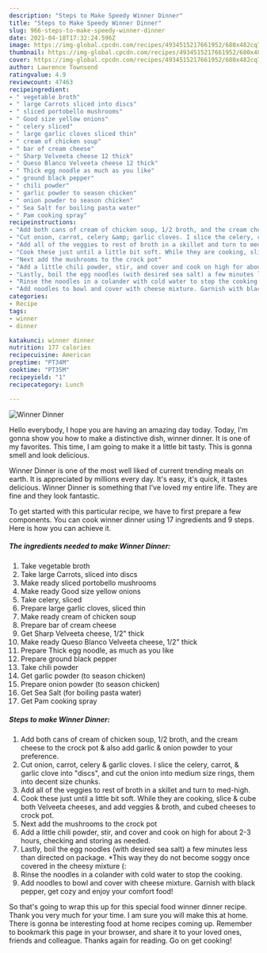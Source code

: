 ```yaml
---
description: "Steps to Make Speedy Winner Dinner"
title: "Steps to Make Speedy Winner Dinner"
slug: 966-steps-to-make-speedy-winner-dinner
date: 2021-04-18T17:32:24.596Z
image: https://img-global.cpcdn.com/recipes/4934515217661952/680x482cq70/winner-dinner-recipe-main-photo.jpg
thumbnail: https://img-global.cpcdn.com/recipes/4934515217661952/680x482cq70/winner-dinner-recipe-main-photo.jpg
cover: https://img-global.cpcdn.com/recipes/4934515217661952/680x482cq70/winner-dinner-recipe-main-photo.jpg
author: Lawrence Townsend
ratingvalue: 4.9
reviewcount: 47463
recipeingredient:
- " vegetable broth"
- " large Carrots sliced into discs"
- " sliced portobello mushrooms"
- " Good size yellow onions"
- " celery sliced"
- " large garlic cloves sliced thin"
- " cream of chicken soup"
- " bar of cream cheese"
- " Sharp Velveeta cheese 12 thick"
- " Queso Blanco Velveeta cheese 12 thick"
- " Thick egg noodle as much as you like"
- " ground black pepper"
- " chili powder"
- " garlic powder to season chicken"
- " onion powder to season chicken"
- " Sea Salt for boiling pasta water"
- " Pam cooking spray"
recipeinstructions:
- "Add both cans of cream of chicken soup, 1/2 broth, and the cream cheese to the crock pot &amp; also add garlic &amp; onion powder to your preference."
- "Cut onion, carrot, celery &amp; garlic cloves. I slice the celery, carrot, &amp; garlic clove into &#34;discs&#34;, and cut the onion into medium size rings, them into decent size chunks."
- "Add all of the veggies to rest of broth in a skillet and turn to med-high."
- "Cook these just until a little bit soft. While they are cooking, slice &amp; cube both Velveeta cheeses, and add veggies &amp; broth, and cubed cheeses to crock pot."
- "Next add the mushrooms to the crock pot"
- "Add a little chili powder, stir, and cover and cook on high for about 2-3 hours, checking and storing as needed."
- "Lastly, boil the egg noodles (with desired sea salt) a few minutes less than directed on package. *This way they do not become soggy once covered in the cheesy mixture (:"
- "Rinse the noodles in a colander with cold water to stop the cooking."
- "Add noodles to bowl and cover with cheese mixture. Garnish with black pepper, get cozy and enjoy your comfort food!"
categories:
- Recipe
tags:
- winner
- dinner

katakunci: winner dinner 
nutrition: 177 calories
recipecuisine: American
preptime: "PT34M"
cooktime: "PT35M"
recipeyield: "1"
recipecategory: Lunch

---
```



![Winner Dinner](https://img-global.cpcdn.com/recipes/4934515217661952/680x482cq70/winner-dinner-recipe-main-photo.jpg)

Hello everybody, I hope you are having an amazing day today. Today, I'm gonna show you how to make a distinctive dish, winner dinner. It is one of my favorites. This time, I am going to make it a little bit tasty. This is gonna smell and look delicious.

Winner Dinner is one of the most well liked of current trending meals on earth. It is appreciated by millions every day. It's easy, it's quick, it tastes delicious. Winner Dinner is something that I've loved my entire life. They are fine and they look fantastic.




To get started with this particular recipe, we have to first prepare a few components. You can cook winner dinner using 17 ingredients and 9 steps. Here is how you can achieve it.

<!--inarticleads1-->

##### The ingredients needed to make Winner Dinner:

1. Take  vegetable broth
1. Take  large Carrots, sliced into discs
1. Make ready  sliced portobello mushrooms
1. Make ready  Good size yellow onions
1. Take  celery, sliced
1. Prepare  large garlic cloves, sliced thin
1. Make ready  cream of chicken soup
1. Prepare  bar of cream cheese
1. Get  Sharp Velveeta cheese, 1/2&#34; thick
1. Make ready  Queso Blanco Velveeta cheese, 1/2&#34; thick
1. Prepare  Thick egg noodle, as much as you like
1. Prepare  ground black pepper
1. Take  chili powder
1. Get  garlic powder (to season chicken)
1. Prepare  onion powder (to season chicken)
1. Get  Sea Salt (for boiling pasta water)
1. Get  Pam cooking spray




<!--inarticleads2-->

##### Steps to make Winner Dinner:

1. Add both cans of cream of chicken soup, 1/2 broth, and the cream cheese to the crock pot &amp; also add garlic &amp; onion powder to your preference.
1. Cut onion, carrot, celery &amp; garlic cloves. I slice the celery, carrot, &amp; garlic clove into &#34;discs&#34;, and cut the onion into medium size rings, them into decent size chunks.
1. Add all of the veggies to rest of broth in a skillet and turn to med-high.
1. Cook these just until a little bit soft. While they are cooking, slice &amp; cube both Velveeta cheeses, and add veggies &amp; broth, and cubed cheeses to crock pot.
1. Next add the mushrooms to the crock pot
1. Add a little chili powder, stir, and cover and cook on high for about 2-3 hours, checking and storing as needed.
1. Lastly, boil the egg noodles (with desired sea salt) a few minutes less than directed on package. *This way they do not become soggy once covered in the cheesy mixture (:
1. Rinse the noodles in a colander with cold water to stop the cooking.
1. Add noodles to bowl and cover with cheese mixture. Garnish with black pepper, get cozy and enjoy your comfort food!




So that's going to wrap this up for this special food winner dinner recipe. Thank you very much for your time. I am sure you will make this at home. There is gonna be interesting food at home recipes coming up. Remember to bookmark this page in your browser, and share it to your loved ones, friends and colleague. Thanks again for reading. Go on get cooking!
